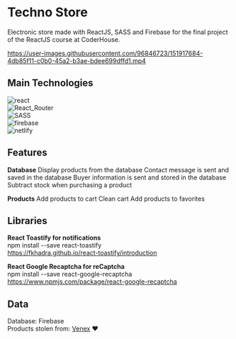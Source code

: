 # Techno Store
Electronic store made with ReactJS, SASS and Firebase for the final project of the ReactJS course at CoderHouse. <br>

https://user-images.githubusercontent.com/96846723/151917684-4db85f11-c0b0-45a2-b3ae-bdee699dffd1.mp4

## Main Technologies
<img src="https://img.shields.io/badge/react-%2320232a.svg?style=for-the-badge&logo=react&logoColor=%2361DAFB" alt="react"><br>
<img src="https://img.shields.io/badge/React_Router-CA4245?style=for-the-badge&logo=react-router&logoColor=white" alt="React_Router"><br>
<img src="https://img.shields.io/badge/SASS-hotpink.svg?style=for-the-badge&logo=SASS&logoColor=white" alt="SASS"><br>
<img src="https://img.shields.io/badge/firebase-%23039BE5.svg?style=for-the-badge&logo=firebase" alt="firebase"><br>
<img src="https://img.shields.io/badge/netlify-%23000000.svg?style=for-the-badge&logo=netlify&logoColor=#00C7B7" alt="netlify">

## Features
**Database**
Display products from the database
Contact message is sent and saved in the database
Buyer information is sent and stored in the database
Subtract stock when purchasing a product

**Products**
Add products to cart
Clean cart
Add products to favorites

## Libraries
**React Toastify for notifications**<br>
npm install --save react-toastify<br>
https://fkhadra.github.io/react-toastify/introduction

**React Google Recaptcha for reCaptcha**<br>
npm install --save react-google-recaptcha<br>
https://www.npmjs.com/package/react-google-recaptcha

## Data
Database: Firebase<br>
Products stolen from: <a href="https://www.venex.com.ar" target="_blank">Venex</a> ❤️
